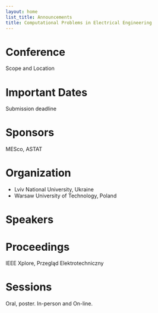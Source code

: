 ```yaml
---
layout: home
list_title: Announcements
title: Computational Problems in Electrical Engineering
---
```


# Conference

Scope and Location

# Important Dates

Submission deadline

# Sponsors

MESco, ASTAT

# Organization

- Lviv National University, Ukraine
- Warsaw University of Technology, Poland

# Speakers

# Proceedings

IEEE Xplore, Przegląd Elektrotechniczny

# Sessions

Oral, poster. In-person and On-line.
